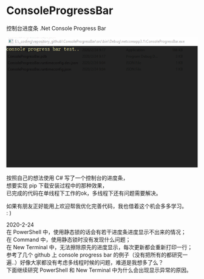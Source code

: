 # ConsoleProgressBar
控制台进度条 .Net Console Progress Bar 

![image](https://github.com/HANTIAN4444/ConsoleProgressBar/blob/master/result/20200224.gif)  

按照自己的想法使用 C# 写了一个控制台的进度条，  
想要实现 pip 下载安装过程中的那种效果，  
已完成的代码在单线程下工作的ok，多线程下还有问题需要解决。  
  
如果有朋友正好能用上欢迎帮我优化完善代码，我也借着这个机会多多学习。  
: )  
  
2020-2-24  
在 PowerShell   中，使用静态锁的话会有若干进度条进度显示不出来的情况；  
在 Command      中，使用静态锁时没有发现什么问题；  
在 New Terminal 中，无法擦除原先的进度显示，每次更新都会重新打印一行；  
参考了几个 github 上 console progress bar 的例子（没有把所有的都研究一遍..）好像大家都没有考虑多线程时候的问题，难道是我想多了么？  
下面继续研究 PowerShell 和 New Terminal 中为什么会出现显示异常的原因。  
